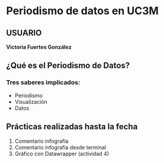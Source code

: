 # Periodismo de datos en UC3M
## USUARIO
**Victoria Fuertes González**
## ¿Qué es el Periodismo de Datos?
### Tres saberes implicados: 
- Periodismo
- Visualización
- Datos
## Prácticas realizadas hasta la fecha
1. Comentario infografía 
2. Comentario infografía desde terminal
3. Gráfico con Datawrapper (actividad 4)

